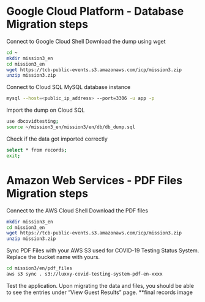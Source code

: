 

# Google Cloud Platform - Database Migration steps
Connect to Google Cloud Shell
Download the dump using wget

```sh
cd ~
mkdir mission3_en
cd mission3_en
wget https://tcb-public-events.s3.amazonaws.com/icp/mission3.zip
unzip mission3.zip
```
Connect to Cloud SQL MySQL database instance
```sh
mysql --host=<public_ip_address> --port=3306 -u app -p
```

Import the dump on Cloud SQL
```sh
use dbcovidtesting;
source ~/mission3_en/mission3/en/db/db_dump.sql
```

Check if the data got imported correctly
```sh
select * from records;
exit;
```

# Amazon Web Services - PDF Files Migration steps
Connect to the AWS Cloud Shell
Download the PDF files

```sh
mkdir mission3_en
cd mission3_en
wget https://tcb-public-events.s3.amazonaws.com/icp/mission3.zip
unzip mission3.zip
```
Sync PDF Files with your AWS S3 used for COVID-19 Testing Status System. Replace the bucket name with yours.
```sh
cd mission3/en/pdf_files
aws s3 sync . s3://luxxy-covid-testing-system-pdf-en-xxxx
```

Test the application. Upon migrating the data and files, you should be able to see the entries under “View Guest Results” page.
**final records image
